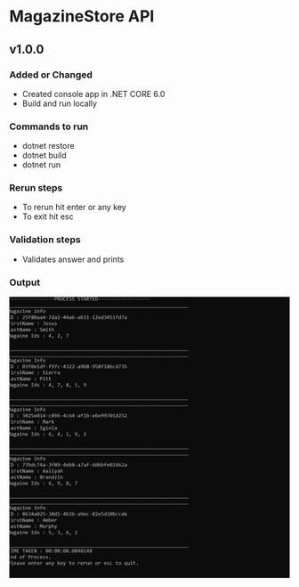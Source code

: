 
# MagazineStore API

## v1.0.0

### Added or Changed
- Created console app in .NET CORE 6.0
- Build and run locally

### Commands to run

- dotnet restore
- dotnet build
- dotnet run

### Rerun steps

- To rerun hit enter or any key
- To exit hit esc

### Validation steps

- Validates answer and prints

### Output

![Screenshot](SampleOutput.png)